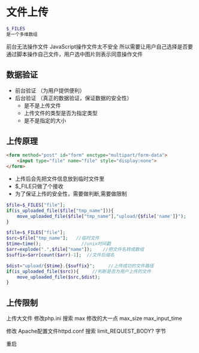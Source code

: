 # 文件上传
```php
$_FILES
是一个多维数组

```
前台无法操作文件
JavaScript操作文件太不安全
所以需要让用户自己选择是否要通过脚本操作自己文件，用户选中图片则表示同意操作文件

## 数据验证
- 前台验证 （为用户提供便利）
- 后台验证 （真正的数据验证，保证数据的安全性）
  - 是不是上传文件
  - 上传文件的类型是否为指定类型
  - 是不是指定的大小

## 上传原理
```html
<form method="post" id="form" enctype="multipart/form-data">
    <input type="file" name="file" style="display:none">
</form>
```
- 上传后会先把文件信息放到临时文件里
- $\_FILE只做了个接收
- 为了保证上传的安全性，需要做判断,需要做限制
```php
$file=$_FILES["file"];
if(is_uploaded_file($file["tmp_name"])){
    move_uploaded_file($file["tmp_name"],"upload/{$file['name']}");
}
```

```php
$file=$_FILES["file"];
$src=$file["tmp_name"];   //临时文件
$time=time();               //unix时间戳
$arr=explode(".",$file["name"]);    //把文件名转成数组
$suffix=$arr[count($arr)-1];  //文件后缀名

$dist="upload/{$time}.{$suffix}";     //上传成功的文件路径
if(is_uploaded_file($src)){     //判断是否为用户上传的文件
    move_uploaded_file($src,$dist);
}
```
## 上传限制

上传大文件  修改php.ini
搜索  max
修改的大一点 max_size   max_input_time

修改 Apache配置文件httpd.conf
搜索 limit_REQUEST_BODY?   字节

重启
